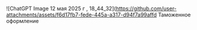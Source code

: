 ![ChatGPT Image 12 мая 2025 г , 18_44_32](https://github.com/user-attachments/assets/f6d17fb7-fede-445a-a317-d94f7a99affd
Таможенное оформление
